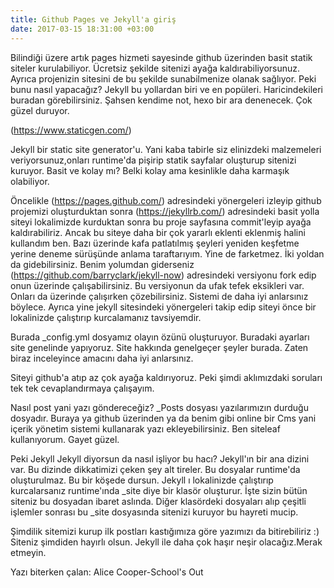 ```yaml
---
title: Github Pages ve Jekyll'a giriş
date: 2017-03-15 18:31:00 +03:00
---
```


Bilindiği üzere artık pages hizmeti sayesinde github üzerinden basit statik siteler kurulabiliyor. Ücretsiz şekilde sitenizi ayağa kaldırabiliyorsunuz. Ayrıca projenizin sitesini de bu şekilde sunabilmenize olanak sağlıyor. Peki bunu nasıl yapacağız? Jekyll bu yollardan biri ve en popüleri. Haricindekileri buradan görebilirsiniz.
Şahsen kendime not, hexo bir ara denenecek. Çok güzel duruyor.

(https://www.staticgen.com/)

Jekyll bir static site generator'u. Yani kaba tabirle siz elinizdeki malzemeleri veriyorsunuz,onları runtime'da pişirip statik sayfalar oluşturup sitenizi kuruyor. Basit ve kolay mı? Belki kolay ama kesinlikle daha karmaşık olabiliyor.

Öncelikle (https://pages.github.com/) adresindeki yönergeleri izleyip github projemizi oluşturduktan sonra (https://jekyllrb.com/) adresindeki basit yolla siteyi lokalimizde kurduktan sonra bu proje sayfasına commit'leyip ayağa kaldırabiliriz. Ancak bu siteye daha bir çok yararlı eklenti eklenmiş halini kullandım ben. Bazı üzerinde kafa patlatılmış şeyleri yeniden keşfetme yerine deneme sürüşünde anlama taraftarıyım. Yine de farketmez. İki yoldan da gidebilirsiniz. Benim yolumdan giderseniz (https://github.com/barryclark/jekyll-now) adresindeki versiyonu fork edip onun üzerinde çalışabilirsiniz. Bu versiyonun da ufak tefek eksikleri var. Onları da üzerinde çalışırken çözebilirsiniz. Sistemi de daha iyi anlarsınız böylece. Ayrıca yine jekyll sitesindeki yönergeleri takip edip siteyi önce bir lokalinizde çalıştırıp kurcalamanız tavsiyemdir.

Burada _config.yml dosyamız olayın özünü oluşturuyor. Buradaki ayarları site genelinde yapıyoruz. Site hakkında genelgeçer şeyler burada. Zaten biraz inceleyince amacını daha iyi anlarsınız.

Siteyi github'a atıp az çok ayağa kaldırıyoruz. Peki şimdi aklımızdaki soruları tek tek cevaplandırmaya çalışayım. 

Nasıl post yani yazı göndereceğiz? _Posts dosyası yazılarımızın durduğu dosyadır. Buraya ya github üzerinden ya da benim gibi online bir Cms yani içerik yönetim sistemi kullanarak yazı ekleyebilirsiniz. Ben siteleaf kullanıyorum. Gayet güzel.

Peki Jekyll Jekyll diyorsun da nasıl işliyor bu hacı? Jekyll'ın bir ana dizini var. Bu dizinde dikkatimizi çeken şey alt tireler. Bu dosyalar runtime'da oluşturulmaz. Bu bir köşede dursun. Jekyll ı lokalinizde çalıştırıp kurcalarsanız runtime'ında _site diye bir klasör oluşturur. İşte sizin bütün siteniz bu dosyadan ibaret aslında. Diğer klasördeki dosyaları alıp çeşitli işlemler sonrası bu _site dosyasında sitenizi kuruyor bu hayreti mucip.

Şimdilik sitemizi kurup ilk postları kastığımıza göre yazımızı da bitirebiliriz :) Siteniz şimdiden hayırlı olsun. Jekyll ile daha çok haşır neşir olacağız.Merak etmeyin.

Yazı biterken çalan: Alice Cooper-School's Out
